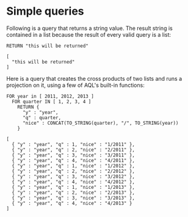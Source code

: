 <a name="simple_queries"></a>
# Simple queries

Following is a query that returns a string value. The result string is contained in a list
because the result of every valid query is a list:

    RETURN "this will be returned"

    [ 
      "this will be returned" 
    ]


Here is a query that creates the cross products of two lists and runs a projection 
on it, using a few of AQL's built-in functions:

    FOR year in [ 2011, 2012, 2013 ]
      FOR quarter IN [ 1, 2, 3, 4 ]
        RETURN { 
          "y" : "year", 
          "q" : quarter, 
          "nice" : CONCAT(TO_STRING(quarter), "/", TO_STRING(year)) 
        }

    [ 
      { "y" : "year", "q" : 1, "nice" : "1/2011" }, 
      { "y" : "year", "q" : 2, "nice" : "2/2011" }, 
      { "y" : "year", "q" : 3, "nice" : "3/2011" }, 
      { "y" : "year", "q" : 4, "nice" : "4/2011" }, 
      { "y" : "year", "q" : 1, "nice" : "1/2012" }, 
      { "y" : "year", "q" : 2, "nice" : "2/2012" }, 
      { "y" : "year", "q" : 3, "nice" : "3/2012" }, 
      { "y" : "year", "q" : 4, "nice" : "4/2012" }, 
      { "y" : "year", "q" : 1, "nice" : "1/2013" }, 
      { "y" : "year", "q" : 2, "nice" : "2/2013" }, 
      { "y" : "year", "q" : 3, "nice" : "3/2013" }, 
      { "y" : "year", "q" : 4, "nice" : "4/2013" } 
    ]


